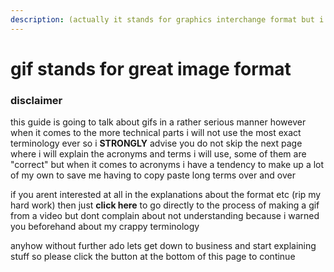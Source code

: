 ```yaml
---
description: (actually it stands for graphics interchange format but i dont care)
---
```


# gif stands for great image format

### disclaimer

this guide is going to talk about gifs in a rather serious manner however when it comes to the more technical parts i will not use the most exact terminology ever so i **STRONGLY** advise you do not skip the next page where i will explain the acronyms and terms i will use, some of them are "correct" but when it comes to acronyms i have a tendency to make up a lot of my own to save me having to copy paste long terms over and over

if you arent interested at all in the explanations about the format etc \(rip my hard work\) then just **click here** to go directly to the process of making a gif from a video but dont complain about not understanding because i warned you beforehand about my crappy terminology  
  
anyhow without further ado lets get down to business and start explaining stuff so please click the button at the bottom of this page to continue



